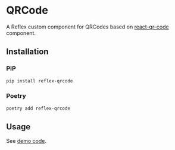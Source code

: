 # QRCode

A Reflex custom component for QRCodes based on [react-qr-code](https://www.npmjs.com/package/react-qr-code) component.

## Installation

### PIP

```bash
pip install reflex-qrcode
```

### Poetry

```bash
poetry add reflex-qrcode
```

## Usage

See [demo code]().
